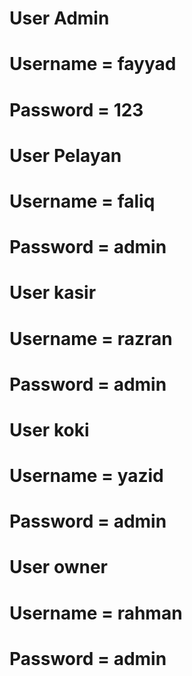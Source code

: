 # User Admin
# Username = fayyad
# Password = 123

# User Pelayan
# Username = faliq
# Password = admin

# User kasir
# Username = razran
# Password = admin

# User koki
# Username = yazid
# Password = admin

# User owner
# Username = rahman
# Password = admin

